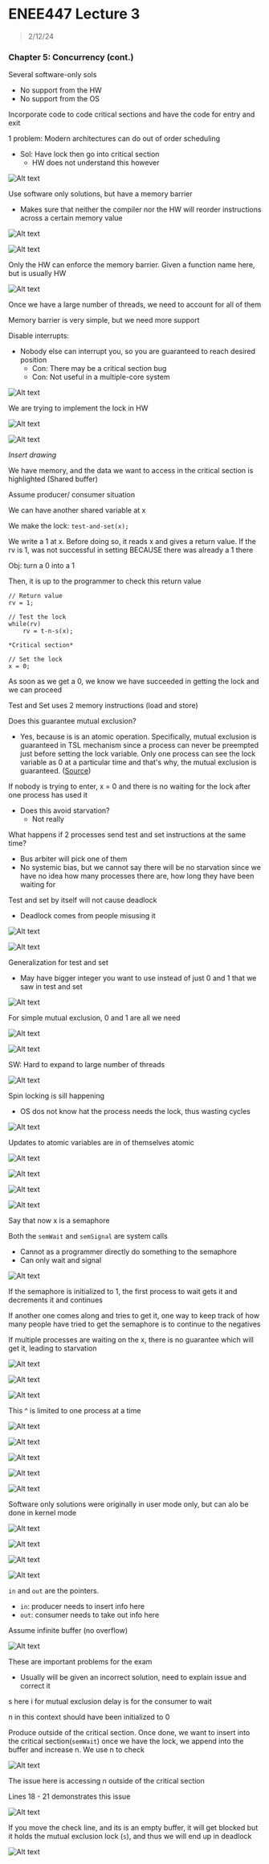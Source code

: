 # ENEE447 Lecture 3  

> 2/12/24  

### Chapter 5: Concurrency (cont.)  

Several software-only sols
* No support from the HW  
* No support from the OS  

Incorporate code to code critical sections and have the code for entry and exit  

1 problem: Modern architectures can do out of order scheduling
* Sol: Have lock then go into critical section
    * HW does not understand this however  

![Alt text](image.png)  

Use software only solutions, but have a memory barrier
* Makes sure that neither the compiler nor the HW will reorder instructions across a certain memory value  

![Alt text](image-1.png)  

![Alt text](image-2.png)  

Only the HW can enforce the memory barrier. Given a function name here, but is usually HW  

![Alt text](image-3.png)  

Once we have a large number of threads, we need to account for all of them  

Memory barrier is very simple, but we need more support  

Disable interrupts:
* Nobody else can interrupt you, so you are guaranteed to reach desired position
    * Con: There may be a critical section bug
    * Con: Not useful in a multiple-core system

![Alt text](image-4.png)  

We are trying to implement the lock in HW  

![Alt text](image-5.png)  

![Alt text](image-6.png)  

*Insert drawing*

We have memory, and the data we want to access in the critical section is highlighted (Shared buffer)  

Assume producer/ consumer situation  

We can have another shared variable at x

We make the lock: `test-and-set(x);`  

We write a 1 at x. Before doing so, it reads x and gives a return value. If the rv is 1, was not successful in setting BECAUSE there was already a 1 there  

Obj: turn a 0 into a 1  

Then, it is up to the programmer to check this return value  

```
// Return value
rv = 1;

// Test the lock
while(rv)
    rv = t-n-s(x);

*Critical section*

// Set the lock
x = 0;
```  

As soon as we get a 0, we know we have succeeded in getting the lock and we can proceed

Test and Set uses 2 memory instructions (load and store)  

Does this guarantee mutual exclusion?
* Yes, because is is an atomic operation. Specifically, mutual exclusion is guaranteed in TSL mechanism since a process can never be preempted just before setting the lock variable. Only one process can see the lock variable as 0 at a particular time and that's why, the mutual exclusion is guaranteed. ([Source](https://www.kdkce.edu.in/pdf/Unit%20No%205%20O.S%20Notes.pdf))

If nobody is trying to enter, x = 0 and there is no waiting for the lock after one process has used it  
* Does this avoid starvation? 
    * Not really

What happens if 2 processes send test and set instructions at the same time? 
* Bus arbiter will pick one of them
* No systemic bias, but we cannot say there will be no starvation since we have no idea how many processes there are, how long they have been waiting for

Test and set by itself will not cause deadlock
* Deadlock comes from people misusing it  

![Alt text](image-7.png)  

![Alt text](image-8.png)  

Generalization for test and set
* May have bigger integer you want to use instead of just 0 and 1 that we saw in test and set  

![Alt text](image-9.png)  

For simple mutual exclusion, 0 and 1 are all we need  

![Alt text](image-10.png)  

![Alt text](image-11.png)  

SW: Hard to expand to large number of threads

![Alt text](image-12.png)  

Spin locking is sill happening  
* OS dos not know hat the process needs the lock, thus wasting cycles  

![Alt text](image-13.png)  

Updates to atomic variables are in of themselves atomic  

![Alt text](image-14.png)  

![Alt text](image-15.png)  

![Alt text](image-16.png)  

![Alt text](image-17.png)  

Say that now x is a semaphore  

Both the `semWait` and `semSignal` are system calls
* Cannot as a programmer directly do something to the semaphore  
* Can only wait and signal  

![Alt text](image-18.png)  

If the semaphore is initialized to 1, the first process to wait gets it and decrements it and continues

If another one comes along and tries to get it, one way to keep track of how many people have tried to get the semaphore is to continue to the negatives  

If multiple processes are waiting on the x, there is no guarantee which will get it, leading to starvation  

![Alt text](image-19.png)  

![Alt text](image-20.png)  

![Alt text](image-21.png)  

This ^ is limited to one process at a time  

![Alt text](image-22.png)  

![Alt text](image-23.png)  

![Alt text](image-24.png)  

![Alt text](image-25.png)  

![Alt text](image-26.png)  

Software only solutions were originally in user mode only, but can alo be done in kernel mode  

![Alt text](image-27.png)  

![Alt text](image-28.png)  

![Alt text](image-29.png)  

![Alt text](image-30.png)  

`in` and `out` are the pointers. 
* `in`: producer needs to insert info here
* `out`: consumer needs to take out info here 

Assume infinite buffer (no overflow)  

![Alt text](image-31.png)  

These are important problems for the exam
* Usually will be given an incorrect solution, need to explain issue and correct it  

s here i for mutual exclusion
delay is for the consumer to wait  

n in this context should have been initialized to 0  

Produce outside of the critical section. Once done, we want to insert into the critical section(`semWait`) once we have the lock, we append into the buffer and increase n. We use n to check 

![Alt text](image-32.png)  

The issue here is accessing n outside of the critical section  

Lines 18 - 21 demonstrates this issue 

![Alt text](image-33.png)  

If you move the check line, and its is an empty buffer, it will get blocked but it holds the mutual exclusion lock (`s`), and thus we will end up in deadlock  

![Alt text](image-34.png)